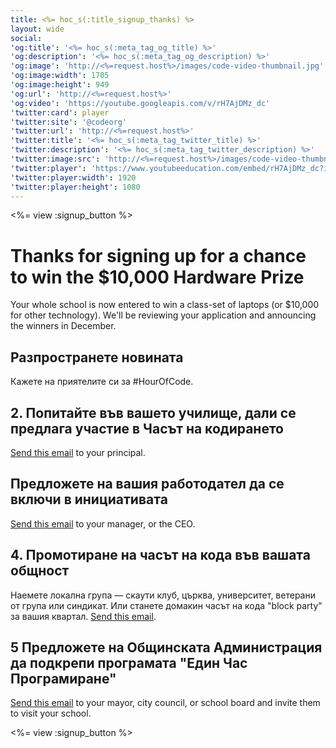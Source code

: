 ```yaml
---
title: <%= hoc_s(:title_signup_thanks) %>
layout: wide
social:
'og:title': '<%= hoc_s(:meta_tag_og_title) %>'
'og:description': '<%= hoc_s(:meta_tag_og_description) %>'
'og:image': 'http://<%=request.host%>/images/code-video-thumbnail.jpg'
'og:image:width': 1705
'og:image:height': 949
'og:url': 'http://<%=request.host%>'
'og:video': 'https://youtube.googleapis.com/v/rH7AjDMz_dc'
'twitter:card': player
'twitter:site': '@codeorg'
'twitter:url': 'http://<%=request.host%>'
'twitter:title': '<%= hoc_s(:meta_tag_twitter_title) %>'
'twitter:description': '<%= hoc_s(:meta_tag_twitter_description) %>'
'twitter:image:src': 'http://<%=request.host%>/images/code-video-thumbnail.jpg'
'twitter:player': 'https://www.youtubeeducation.com/embed/rH7AjDMz_dc?iv_load_policy=3&rel=0&autohide=1&showinfo=0'
'twitter:player:width': 1920
'twitter:player:height': 1080
---
```


<%= view :signup_button %>

# Thanks for signing up for a chance to win the $10,000 Hardware Prize

Your whole school is now entered to win a class-set of laptops (or $10,000 for other technology). We'll be reviewing your application and announcing the winners in December.

## Разпространете новината

Кажете на приятелите си за #HourOfCode.

## 2. Попитайте във вашето училище, дали се предлага участие в Часът на кодирането

[Send this email](<%= resolve_url('/promote#email') %>) to your principal.

## Предложете на вашия работодател да се включи в инициативата

[Send this email](<%= resolve_url('/promote#email') %>) to your manager, or the CEO.

## 4. Промотиране на часът на кода във вашата общност

Наемете локална група — скаути клуб, църква, университет, ветерани от група или синдикат. Или станете домакин часът на кода "block party" за вашия квартал. [Send this email](<%= resolve_url('/promote#email') %>).

## 5 Предложете на Общинската Администрация да подкрепи програмата "Един Час Програмиране"

[Send this email](<%= resolve_url('/promote#politicians') %>) to your mayor, city council, or school board and invite them to visit your school.

<%= view :signup_button %>